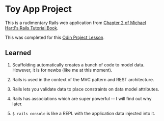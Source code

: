 # Toy App Project

This is a rudimentary Rails web application from [Chapter 2 of Michael Hartl's Rails Tutorial Book](https://www.railstutorial.org/book/toy_app).

This was completed for this [Odin Project Lesson](https://www.theodinproject.com/courses/ruby-on-rails/lessons/getting-your-feet-wet).

## Learned

1. Scaffolding automatically creates a bunch of code to model data. However, it is for newbs (like me at this moment).

2. Rails is used in the context of the MVC pattern and REST architecture.

3. Rails lets you validate data to place constraints on data model attributes.

4. Rails has associations which are super powerful -- I will find out why later.

5. `$ rails console` is like a REPL with the application data injected into it.